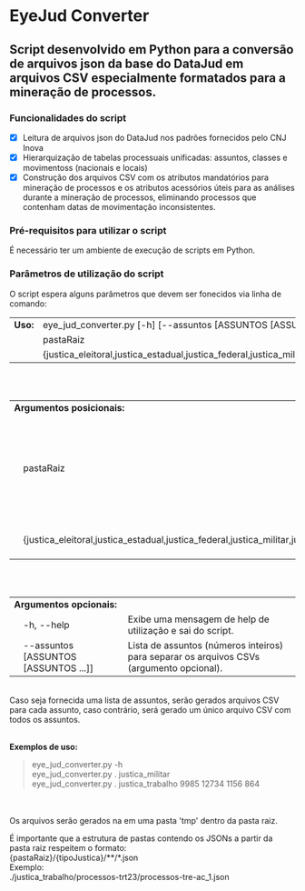 # EyeJud Converter
## Script desenvolvido em Python para a conversão de arquivos json da base do DataJud em arquivos CSV  especialmente formatados para a mineração de processos.


### Funcionalidades do script

- [x] Leitura de arquivos json do DataJud nos padrões fornecidos pelo CNJ Inova
- [x] Hierarquização de tabelas processuais unificadas: assuntos, classes e movimentoss (nacionais e locais)
- [x] Construção dos arquivos CSV com os atributos mandatórios para mineração de processos e os atributos acessórios úteis para as análises durante a mineração de processos, eliminando processos que contenham datas de movimentação inconsistentes.

### Pré-requisitos para utilizar o script
É necessário ter um ambiente de execução de scripts em Python.

### Parâmetros de utilização do script
O script espera alguns parâmetros que devem ser fonecidos via linha de comando:

<table>
<tr><td><strong>Uso:</strong></td><td>eye_jud_converter.py [-h] [--assuntos [ASSUNTOS [ASSUNTOS ...]]]</td></tr>
<tr><td></td><td>pastaRaiz</td></tr>
<tr><td></td><td>{justica_eleitoral,justica_estadual,justica_federal,justica_militar,justica_trabalho,tribunais_superiores}</td></tr>
</table>
<br />
<br />
<table>
<tr><td colspan="3"><strong>Argumentos posicionais:</strong></td></tr>
<tr><td></td><td width="45%">pastaRaiz</td><td width="45%">Caminho para a pasta raiz contendo a respectiva pasta do tipo de justiça e os arquivos auxiliares (sgt_assuntos.csv, sgt_classes.csv).</td></tr>
<tr><td></td><td width="45%">{justica_eleitoral,justica_estadual,justica_federal,justica_militar,justica_trabalho,tribunais_superiores}</td><td width="45%">Tipo de Justiça cujos CSVs serão gerados.</td></tr>
</table>
<br />
<br />
<table>
<tr><td colspan="3"><strong>Argumentos opcionais:</strong></td></tr>
<tr><td></td><td>-h, --help</td><td>Exibe uma mensagem de help de utilização e sai do script.</td></tr>
<tr><td></td><td>--assuntos [ASSUNTOS [ASSUNTOS ...]]</td><td>Lista de assuntos (números inteiros) para separar os arquivos CSVs (argumento opcional).</td></tr>
</table>
<br />
Caso seja fornecida uma lista de assuntos, serão gerados arquivos CSV para cada assunto, caso contrário, será gerado um único arquivo CSV com todos os assuntos.<br />
<br />

<strong>Exemplos de uso:</strong>
> eye_jud_converter.py -h<br />
> eye_jud_converter.py . justica_militar<br />
> eye_jud_converter.py . justica_trabalho 9985 12734 1156 864<br />
<br />
<br />
Os arquivos serão gerados na em uma pasta 'tmp' dentro da pasta raiz.

É importante que a estrutura de pastas contendo os JSONs a partir da pasta raiz respeitem o formato: <br />
{pastaRaiz}/{tipoJustica}/**/*.json<br />
Exemplo:<br />
./justica_trabalho/processos-trt23/processos-tre-ac_1.json<br />